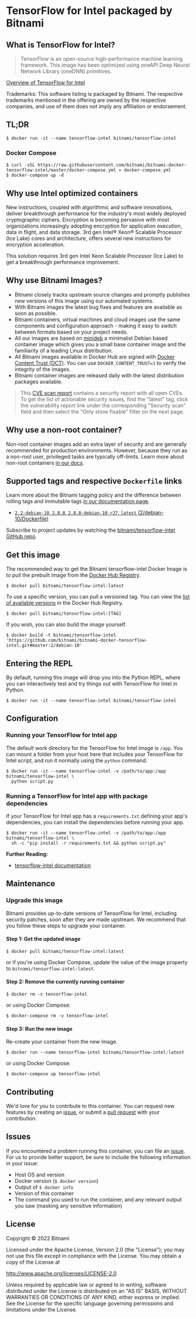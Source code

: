 # TensorFlow for Intel packaged by Bitnami

## What is TensorFlow for Intel?

> TensorFlow is an open-source high-performance machine learning framework. This image has been optimized using oneAPI Deep Neural Network Library (oneDNN) primitives.

[Overview of TensorFlow for Intel](https://www.tensorflow.org/)

Trademarks: This software listing is packaged by Bitnami. The respective trademarks mentioned in the offering are owned by the respective companies, and use of them does not imply any affiliation or endorsement.

## TL;DR

```console
$ docker run -it --name tensorflow-intel bitnami/tensorflow-intel
```

### Docker Compose

```console
$ curl -sSL https://raw.githubusercontent.com/bitnami/bitnami-docker-tensorflow-intel/master/docker-compose.yml > docker-compose.yml
$ docker-compose up -d
```

## Why use Intel optimized containers

New instructions, coupled with algorithmic and software innovations, deliver breakthrough performance for the industry's most widely deployed cryptographic ciphers. Encryption is becoming pervasive with most organizations increasingly adopting encryption for application execution, data in flight, and data storage. 3rd gen Intel® Xeon® Scalable Processor (Ice Lake) cores and architecture, offers several new instructions for encryption acceleration.
 
This solution requires 3rd gen Intel Xeon Scalable Processor (Ice Lake) to get a breakthrough performance improvement.

## Why use Bitnami Images?

* Bitnami closely tracks upstream source changes and promptly publishes new versions of this image using our automated systems.
* With Bitnami images the latest bug fixes and features are available as soon as possible.
* Bitnami containers, virtual machines and cloud images use the same components and configuration approach - making it easy to switch between formats based on your project needs.
* All our images are based on [minideb](https://github.com/bitnami/minideb) a minimalist Debian based container image which gives you a small base container image and the familiarity of a leading Linux distribution.
* All Bitnami images available in Docker Hub are signed with [Docker Content Trust (DCT)](https://docs.docker.com/engine/security/trust/content_trust/). You can use `DOCKER_CONTENT_TRUST=1` to verify the integrity of the images.
* Bitnami container images are released daily with the latest distribution packages available.

> This [CVE scan report](https://quay.io/repository/bitnami/tensorflow-intel?tab=tags) contains a security report with all open CVEs. To get the list of actionable security issues, find the "latest" tag, click the vulnerability report link under the corresponding "Security scan" field and then select the "Only show fixable" filter on the next page.

## Why use a non-root container?

Non-root container images add an extra layer of security and are generally recommended for production environments. However, because they run as a non-root user, privileged tasks are typically off-limits. Learn more about non-root containers [in our docs](https://docs.bitnami.com/tutorials/work-with-non-root-containers/).

## Supported tags and respective `Dockerfile` links

Learn more about the Bitnami tagging policy and the difference between rolling tags and immutable tags [in our documentation page](https://docs.bitnami.com/tutorials/understand-rolling-tags-containers/).


* [`2`, `2-debian-10`, `2.8.0`, `2.8.0-debian-10-r27`, `latest` (2/debian-10/Dockerfile)](https://github.com/bitnami/bitnami-docker-tensorflow-intel/blob/2.8.0-debian-10-r27/2/debian-10/Dockerfile)

Subscribe to project updates by watching the [bitnami/tensorflow-intel GitHub repo](https://github.com/bitnami/bitnami-docker-tensorflow-intel).

## Get this image

The recommended way to get the Bitnami tensorflow-intel Docker Image is to pull the prebuilt image from the [Docker Hub Registry](https://hub.docker.com/r/bitnami/tensorflow-intel).

```console
$ docker pull bitnami/tensorflow-intel:latest
```

To use a specific version, you can pull a versioned tag. You can view the [list of available versions](https://hub.docker.com/r/bitnami/tensorflow-intel/tags/) in the Docker Hub Registry.

```console
$ docker pull bitnami/tensorflow-intel:[TAG]
```

If you wish, you can also build the image yourself.

```console
$ docker build -t bitnami/tensorflow-intel 'https://github.com/bitnami/bitnami-docker-tensorflow-intel.git#master:2/debian-10'
```

## Entering the REPL

By default, running this image will drop you into the Python REPL, where you can interactively test and try things out with TensorFlow for Intel in Python.

```console
$ docker run -it --name tensorflow-intel bitnami/tensorflow-intel
```

## Configuration

### Running your TensorFlow for Intel app

The default work directory for the TensorFlow for Intel image is `/app`. You can mount a folder from your host here that includes your TensorFlow for Intel script, and run it normally using the `python` command.

```console
$ docker run -it --name tensorflow-intel -v /path/to/app:/app bitnami/tensorflow-intel \
  python script.py
```

### Running a TensorFlow for Intel app with package dependencies

If your TensorFlow for Intel app has a `requirements.txt` defining your app's dependencies, you can install the dependencies before running your app.

```console
$ docker run -it --name tensorflow-intel -v /path/to/app:/app bitnami/tensorflow-intel \
  sh -c "pip install -r requirements.txt && python script.py"
```

**Further Reading:**

  - [tensorflow-intel documentation](https://www.tensorflow.org/overview)

## Maintenance

### Upgrade this image

Bitnami provides up-to-date versions of TensorFlow for Intel, including security patches, soon after they are made upstream. We recommend that you follow these steps to upgrade your container.

#### Step 1: Get the updated image

```console
$ docker pull bitnami/tensorflow-intel:latest
```

or if you're using Docker Compose, update the value of the image property to `bitnami/tensorflow-intel:latest`.

#### Step 2: Remove the currently running container

```console
$ docker rm -v tensorflow-intel
```

or using Docker Compose:

```console
$ docker-compose rm -v tensorflow-intel
```

#### Step 3: Run the new image

Re-create your container from the new image.

```console
$ docker run --name tensorflow-intel bitnami/tensorflow-intel:latest
```

or using Docker Compose:

```console
$ docker-compose up tensorflow-intel
```

## Contributing

We'd love for you to contribute to this container. You can request new features by creating an [issue](https://github.com/bitnami/bitnami-docker-tensorflow-intel/issues), or submit a [pull request](https://github.com/bitnami/bitnami-docker-tensorflow-intel/pulls) with your contribution.

## Issues

If you encountered a problem running this container, you can file an [issue](https://github.com/bitnami/bitnami-docker-tensorflow-intel/issues/new). For us to provide better support, be sure to include the following information in your issue:

- Host OS and version
- Docker version (`$ docker version`)
- Output of `$ docker info`
- Version of this container
- The command you used to run the container, and any relevant output you saw (masking any sensitive information)

## License

Copyright &copy; 2022 Bitnami

Licensed under the Apache License, Version 2.0 (the "License");
you may not use this file except in compliance with the License.
You may obtain a copy of the License at

  <http://www.apache.org/licenses/LICENSE-2.0>

Unless required by applicable law or agreed to in writing, software
distributed under the License is distributed on an "AS IS" BASIS,
WITHOUT WARRANTIES OR CONDITIONS OF ANY KIND, either express or implied.
See the License for the specific language governing permissions and
limitations under the License.
